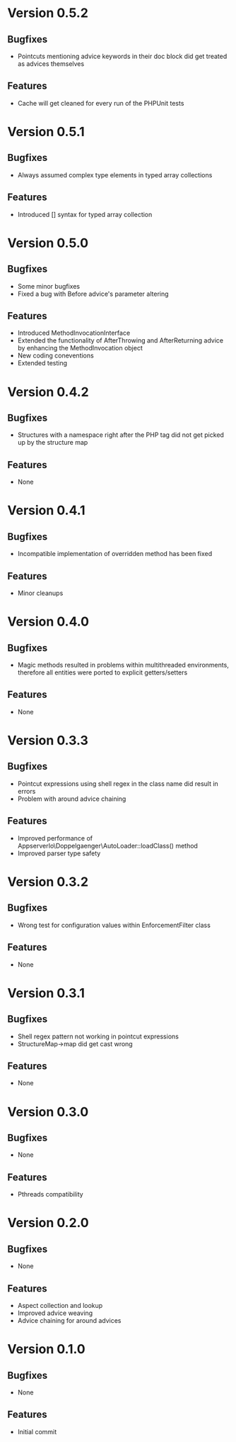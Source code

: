 # Version 0.5.2

## Bugfixes

* Pointcuts mentioning advice keywords in their doc block did get treated as advices themselves

## Features

* Cache will get cleaned for every run of the PHPUnit tests

# Version 0.5.1

## Bugfixes

* Always assumed complex type elements in typed array collections 

## Features

* Introduced <TYPE>[] syntax for typed array collection

# Version 0.5.0

## Bugfixes

* Some minor bugfixes
* Fixed a bug with Before advice's parameter altering

## Features

* Introduced MethodInvocationInterface
* Extended the functionality of AfterThrowing and AfterReturning advice by enhancing the MethodInvocation object
* New coding coneventions
* Extended testing

# Version 0.4.2

## Bugfixes

* Structures with a namespace right after the PHP tag did not get picked up by the structure map

## Features

* None

# Version 0.4.1

## Bugfixes

* Incompatible implementation of overridden method has been fixed

## Features

* Minor cleanups

# Version 0.4.0

## Bugfixes

* Magic methods resulted in problems within multithreaded environments, therefore all entities were ported to explicit getters/setters

## Features

* None

# Version 0.3.3

## Bugfixes

* Pointcut expressions using shell regex in the class name did result in errors
* Problem with around advice chaining

## Features

* Improved performance of AppserverIo\Doppelgaenger\AutoLoader::loadClass() method
* Improved parser type safety

# Version 0.3.2

## Bugfixes

* Wrong test for configuration values within EnforcementFilter class

## Features

* None

# Version 0.3.1

## Bugfixes

* Shell regex pattern not working in pointcut expressions
* StructureMap->map did get cast wrong

## Features

* None

# Version 0.3.0

## Bugfixes

* None

## Features

* Pthreads compatibility

# Version 0.2.0

## Bugfixes

* None

## Features

* Aspect collection and lookup
* Improved advice weaving
* Advice chaining for around advices

# Version 0.1.0

## Bugfixes

* None

## Features

* Initial commit